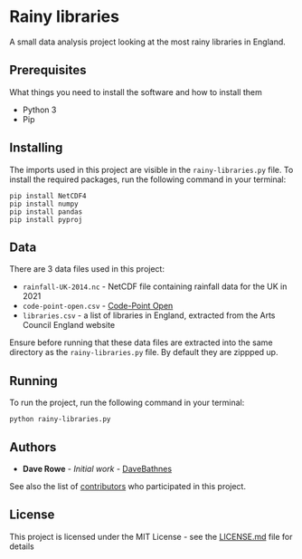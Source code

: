# Rainy libraries 

A small data analysis project looking at the most rainy libraries in England.

## Prerequisites

What things you need to install the software and how to install them

* Python 3
* Pip

## Installing

The imports used in this project are visible in the ```rainy-libraries.py``` file. To install the required packages, run the following command in your terminal:


```console
pip install NetCDF4
pip install numpy
pip install pandas
pip install pyproj
```

## Data

There are 3 data files used in this project:

* ```rainfall-UK-2014.nc``` - NetCDF file containing rainfall data for the UK in 2021
* ```code-point-open.csv``` - [Code-Point Open](https://www.ordnancesurvey.co.uk/business-and-government/products/code-point-open.html)
* ```libraries.csv``` - a list of libraries in England, extracted from the Arts Council England website

Ensure before running that these data files are extracted into the same directory as the ```rainy-libraries.py``` file. By default they are zippped up.

## Running

To run the project, run the following command in your terminal:

```console
python rainy-libraries.py
```

## Authors

* **Dave Rowe** - *Initial work* - [DaveBathnes](https://github.com/DaveBathnes)

See also the list of [contributors](https://github.com/librarieshacked/rainy-libraries/contributors) who participated in this project.

## License

This project is licensed under the MIT License - see the [LICENSE.md](LICENSE.md) file for details
